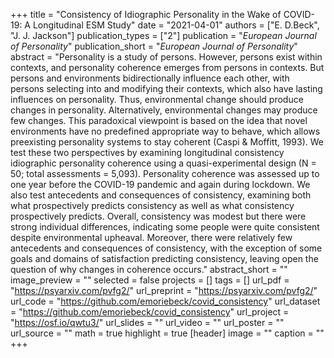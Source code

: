 +++
title = "Consistency of Idiographic Personality in the Wake of COVID-19: A Longitudinal ESM Study"
date = "2021-04-01"
authors = ["E. D.Beck", "J. J. Jackson"]
publication_types = ["2"]
publication = "_European Journal of Personality_"
publication_short = "_European Journal of Personality_"
abstract = "Personality is a study of persons. However, persons exist within contexts, and personality coherence emerges from persons in contexts. But persons and environments bidirectionally influence each other, with persons selecting into and modifying their contexts, which also have lasting influences on personality. Thus, environmental change should produce changes in personality. Alternatively, environmental changes may produce few changes. This paradoxical viewpoint is based on the idea that novel environments have no predefined appropriate way to behave, which allows preexisting personality systems to stay coherent (Caspi & Moffitt, 1993). We test these two perspectives by examining longitudinal consistency idiographic personality coherence using a quasi-experimental design (N = 50; total assessments = 5,093). Personality coherence was assessed up to one year before the COVID-19 pandemic and again during lockdown. We also test antecedents and consequences of consistency, examining both what prospectively predicts consistency as well as what consistency prospectively predicts. Overall, consistency was modest but there were strong individual differences, indicating some people were quite consistent despite environmental upheaval. Moreover, there were relatively few antecedents and consequences of consistency, with the exception of some goals and domains of satisfaction predicting consistency, leaving open the question of why changes in coherence occurs."
abstract_short = ""
image_preview = ""
selected = false
projects = []
tags = []
url_pdf = "https://psyarxiv.com/pvfg2/"
url_preprint = "https://psyarxiv.com/pvfg2/"
url_code = "https://github.com/emoriebeck/covid_consistency"
url_dataset = "https://github.com/emoriebeck/covid_consistency"
url_project = "https://osf.io/qwtu3/"
url_slides = ""
url_video = ""
url_poster = ""
url_source = ""
math = true
highlight = true
[header]
image = ""
caption = ""
+++
